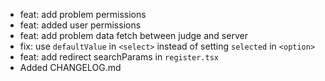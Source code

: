 - feat: add problem permissions
- feat: added user permissions
- feat: add problem data fetch between judge and server
- fix: use `defaultValue` in `<select>` instead of setting `selected` in `<option>`
- feat: add redirect searchParams in `register.tsx`
- Added CHANGELOG.md

